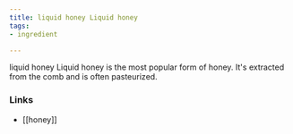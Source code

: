 ```yaml
---
title: liquid honey Liquid honey
tags:
- ingredient

---
```

liquid honey Liquid honey is the most popular form of honey. It's extracted from the comb and is often pasteurized.

### Links

* [[honey]]
